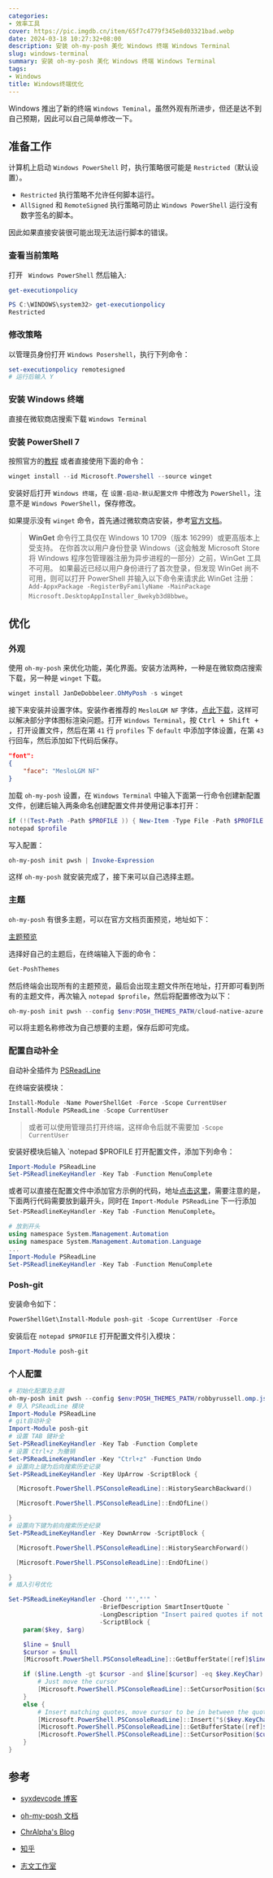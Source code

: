 ```yaml
---
categories: 
- 效率工具
cover: https://pic.imgdb.cn/item/65f7c4779f345e8d03321bad.webp
date: 2024-03-18 10:27:32+08:00
description: 安装 oh-my-posh 美化 Windows 终端 Windows Terminal
slug: windows-terminal
summary: 安装 oh-my-posh 美化 Windows 终端 Windows Terminal
tags:
- Windows
title: Windows终端优化
---
```



Windows 推出了新的终端 `Windows Teminal`，虽然外观有所进步，但还是达不到自己预期，因此可以自己简单修改一下。
<!--more-->
## 准备工作

计算机上启动 `Windows PowerShell` 时，执行策略很可能是 `Restricted`（默认设置）。

- `Restricted` 执行策略不允许任何脚本运行。 
- `AllSigned` 和 `RemoteSigned` 执行策略可防止 `Windows PowerShell` 运行没有数字签名的脚本。

因此如果直接安装很可能出现无法运行脚本的错误。

### 查看当前策略

打开 ` Windows PowerShell` 然后输入:

```powershell
get-executionpolicy

PS C:\WINDOWS\system32> get-executionpolicy
Restricted
```

### 修改策略

以管理员身份打开 `Windows Posershell`，执行下列命令：

```powershell
set-executionpolicy remotesigned
# 运行后输入 Y
```

### 安装 Windows 终端
直接在微软商店搜索下载 `Windows Terminal`

### 安装 PowerShell 7

按照官方的[教程](https://link.juejin.cn/?target=https%3A%2F%2Fdocs.microsoft.com%2Fzh-cn%2Fpowershell%2Fscripting%2Finstall%2Finstalling-powershell-on-windows%3Fview%3Dpowershell-7.2%23msstore) 或者直接使用下面的命令：
```powershell
winget install --id Microsoft.Powershell --source winget
```

安装好后打开 `Windows 终端`，在 `设置-启动-默认配置文件` 中修改为 `PowerShell`，注意不是 `Windows PowerShell`，保存修改。

如果提示没有 `winget` 命令，首先通过微软商店安装，参考[官方文档](https://learn.microsoft.com/zh-cn/windows/package-manager/winget/)。

> **WinGet** 命令行工具仅在 Windows 10 1709（版本 16299）或更高版本上受支持。 在你首次以用户身份登录 Windows（这会触发 Microsoft Store 将 Windows 程序包管理器注册为异步进程的一部分）之前，WinGet 工具不可用。 如果最近已经以用户身份进行了首次登录，但发现 WinGet 尚不可用，则可以打开 PowerShell 并输入以下命令来请求此 WinGet 注册：`Add-AppxPackage -RegisterByFamilyName -MainPackage Microsoft.DesktopAppInstaller_8wekyb3d8bbwe`。

## 优化
### 外观
使用 `oh-my-posh` 来优化功能，美化界面。安装方法两种，一种是在微软商店搜索下载，另一种是 `winget` 下载。
```powershell
winget install JanDeDobbeleer.OhMyPosh -s winget
```

接下来安装并设置字体。安装作者推荐的 `MesloLGM NF` 字体，[点此下载](https://github.com/ryanoasis/nerd-fonts/releases/download/v2.1.0/Meslo.zip)，这样可以解决部分字体图标渲染问题。打开 `Windows Terminal`，按 <kbd>Ctrl + Shift + , </kbd> 打开设置文件，然后在第 ` 41 ` 行 ` profiles ` 下 ` default ` 中添加字体设置，在第 ` 43 ` 行回车，然后添加如下代码后保存。
   ```json
   "font":
   {
       "face": "MesloLGM NF"
   }
   ```

加载 `oh-my-posh` 设置，在 `Windows Terminal` 中输入下面第一行命令创建新配置文件，创建后输入两条命名创建配置文件并使用记事本打开：

   ```powershell
   if (!(Test-Path -Path $PROFILE )) { New-Item -Type File -Path $PROFILE -Force }
   notepad $profile
   ```

   写入配置：
   ```powershell
   oh-my-posh init pwsh | Invoke-Expression
   ```

   这样 `oh-my-posh` 就安装完成了，接下来可以自己选择主题。

### 主题

`oh-my-posh` 有很多主题，可以在官方文档页面预览，地址如下：

[主题预览](https://ohmyposh.dev/docs/themes)

选择好自己的主题后，在终端输入下面的命令：

```powershell
Get-PoshThemes
```

然后终端会出现所有的主题预览，最后会出现主题文件所在地址，打开即可看到所有的主题文件，再次输入 `notepad $profile`，然后将配置修改为以下：

```powershell
oh-my-posh init pwsh --config $env:POSH_THEMES_PATH/cloud-native-azure.omp.json | Invoke-Expression
```

可以将主题名称修改为自己想要的主题，保存后即可完成。

### 配置自动补全

自动补全插件为 [PSReadLine](https://github.com/PowerShell/PSReadLine)

在终端安装模块：

```powershell
Install-Module -Name PowerShellGet -Force -Scope CurrentUser
Install-Module PSReadLine -Scope CurrentUser
```

> 或者可以使用管理员打开终端，这样命令后就不需要加 `-Scope CurrentUser`

安装好模块后输入 `notepad $PROFILE 打开配置文件，添加下列命令：

```powershell
Import-Module PSReadLine
Set-PSReadlineKeyHandler -Key Tab -Function MenuComplete
```

或者可以直接在配置文件中添加官方示例的代码，地址[点击这里](https://raw.githubusercontent.com/PowerShell/PSReadLine/master/PSReadLine/SamplePSReadLineProfile.ps1)，需要注意的是，下面两行代码需要放到最开头，同时在 `Import-Module PSReadLine` 下一行添加 `Set-PSReadlineKeyHandler -Key Tab -Function MenuComplete`。

```powershell
# 放到开头
using namespace System.Management.Automation
using namespace System.Management.Automation.Language
...
Import-Module PSReadLine
Set-PSReadlineKeyHandler -Key Tab -Function MenuComplete

```

### Posh-git
安装命令如下：
```powershell
PowerShellGet\Install-Module posh-git -Scope CurrentUser -Force
```

安装后在 `notepad $PROFILE` 打开配置文件引入模块：
```powershell
Import-Module posh-git
```
### 个人配置

```powershell
# 初始化配置及主题
oh-my-posh init pwsh --config $env:POSH_THEMES_PATH/robbyrussell.omp.json | Invoke-Expression
# 导入 PSReadLine 模块
Import-Module PSReadLine
# git自动补全
Import-Module posh-git
# 设置 TAB 键补全
Set-PSReadlineKeyHandler -Key Tab -Function Complete
# 设置 Ctrl+z 为撤销
Set-PSReadLineKeyHandler -Key "Ctrl+z" -Function Undo
# 设置向上键为后向搜索历史记录
Set-PSReadLineKeyHandler -Key UpArrow -ScriptBlock {

  [Microsoft.PowerShell.PSConsoleReadLine]::HistorySearchBackward()

  [Microsoft.PowerShell.PSConsoleReadLine]::EndOfLine()

}
# 设置向下键为前向搜索历史纪录
Set-PSReadLineKeyHandler -Key DownArrow -ScriptBlock {

  [Microsoft.PowerShell.PSConsoleReadLine]::HistorySearchForward()

  [Microsoft.PowerShell.PSConsoleReadLine]::EndOfLine()

}
# 插入引号优化

Set-PSReadLineKeyHandler -Chord '"',"'" `
                         -BriefDescription SmartInsertQuote `
                         -LongDescription "Insert paired quotes if not already on a quote" `
                         -ScriptBlock {
    param($key, $arg)

    $line = $null
    $cursor = $null
    [Microsoft.PowerShell.PSConsoleReadLine]::GetBufferState([ref]$line, [ref]$cursor)

    if ($line.Length -gt $cursor -and $line[$cursor] -eq $key.KeyChar) {
        # Just move the cursor
        [Microsoft.PowerShell.PSConsoleReadLine]::SetCursorPosition($cursor + 1)
    }
    else {
        # Insert matching quotes, move cursor to be in between the quotes
        [Microsoft.PowerShell.PSConsoleReadLine]::Insert("$($key.KeyChar)" * 2)
        [Microsoft.PowerShell.PSConsoleReadLine]::GetBufferState([ref]$line, [ref]$cursor)
        [Microsoft.PowerShell.PSConsoleReadLine]::SetCursorPosition($cursor - 1)
    }
}

```

## 参考

- [syxdevcode 博客](https://syxdevcode.github.io/2021/09/04/PowerShell%EF%BC%9A%E5%9B%A0%E4%B8%BA%E5%9C%A8%E6%AD%A4%E7%B3%BB%E7%BB%9F%E4%B8%8A%E7%A6%81%E6%AD%A2%E8%BF%90%E8%A1%8C%E8%84%9A%E6%9C%AC%EF%BC%8C%E8%A7%A3%E5%86%B3%E6%96%B9%E6%B3%95/)

- [oh-my-posh 文档](https://ohmyposh.dev/docs/themes)

- [ChrAlpha's Blog](https://blog.ichr.me/post/windows-terminal-configuration/#%E6%9B%B4%E8%BF%9B%E4%B8%80%E6%AD%A5%E2%80%94%E2%80%94Oh-My-Posh)

- [知乎](https://zhuanlan.zhihu.com/p/354603010)
- [志文工作室](https://lzw.me/a/windows-terminal-update-oh-my-posh.html/comment-page-1)
